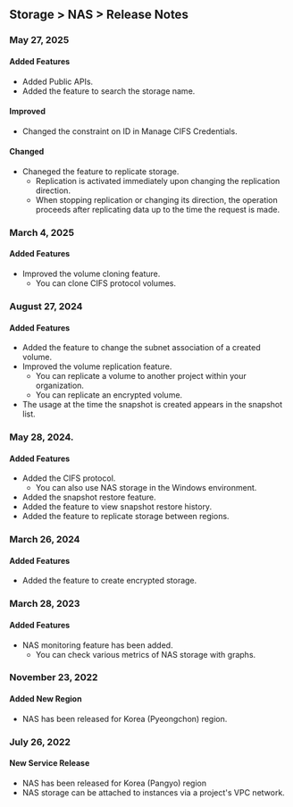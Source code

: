 ## Storage > NAS > Release Notes

### May 27, 2025

#### Added Features
* Added Public APIs.
* Added the feature to search the storage name.

#### Improved
* Changed the constraint on ID in Manage CIFS Credentials.

#### Changed
* Chaneged the feature to replicate storage.
    * Replication is activated immediately upon changing the replication direction.
    * When stopping replication or changing its direction, the operation proceeds after replicating data up to the time the request is made.
    

### March 4, 2025

#### Added Features

* Improved the volume cloning feature.
    * You can clone CIFS protocol volumes.

### August 27, 2024

#### Added Features

* Added the feature to change the subnet association of a created volume.
* Improved the volume replication feature.
    * You can replicate a volume to another project within your organization.
    * You can replicate an encrypted volume.
* The usage at the time the snapshot is created appears in the snapshot list.


### May 28, 2024. 

#### Added Features
* Added the CIFS protocol.
    * You can also use NAS storage in the Windows environment.
* Added the snapshot restore feature.
* Added the feature to view snapshot restore history.
* Added the feature to replicate storage between regions.

### March 26, 2024

#### Added Features

* Added the feature to create encrypted storage.

### March 28, 2023

#### Added Features

* NAS monitoring feature has been added.
    * You can check various metrics of NAS storage with graphs.
    
### November 23, 2022

#### Added New Region

* NAS has been released for Korea (Pyeongchon) region.

### July 26, 2022

#### New Service Release

* NAS has been released for Korea (Pangyo) region
* NAS storage can be attached to instances via a project's VPC network.
